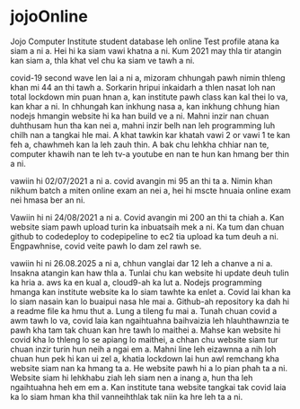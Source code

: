 # jojoOnline


Jojo Computer Institute student database leh online Test profile atana ka siam a ni a. Hei hi ka siam vawi khatna a ni. Kum 2021 may thla tir atangin kan siam a, thla khat vel chu ka siam ve tawh a ni.

covid-19 second wave len lai a ni a, mizoram chhungah pawh nimin thleng khan mi 44 an thi tawh a. Sorkarin hripui inkaidarh a thlen nasat loh nan total lockdown min puan hnan a, kan institute pawh class kan kal thei lo va, kan khar a ni. In chhungah kan inkhung nasa a, kan inkhung chhung hian nodejs hmangin website hi ka han build ve a ni. Mahni inzir nan chuan duhthusam hun tha kan nei a, mahni inzir belh nan leh programming luh chilh nan a tangkai hle mai. A khat tawkin kar khatah vawi 2 or vawi 1 te kan feh a, chawhmeh kan la leh zauh thin. A bak chu lehkha chhiar nan te, computer khawih nan te leh tv-a youtube en nan te hun kan hmang ber thin a ni.

vawiin hi 02/07/2021 a ni a. covid avangin mi 95 an thi ta a. Nimin khan nikhum batch a miten online exam an nei a, hei hi mscte hnuaia online exam nei hmasa ber an ni.

Vawiin hi ni 24/08/2021 a ni a. Covid avangin mi 200 an thi ta chiah a. Kan website siam pawh upload turin ka inbuatsaih mek a ni. Ka tum dan chuan github to codedeploy to codepipeline to ec2 tia upload ka tum deuh a ni. Engpawhnise, covid veite pawh lo dam zel rawh se.

vawiin hi ni 26.08.2025 a ni a, chhun vanglai dar 12 leh a chanve a ni a. Insakna atangin kan haw thla a. Tunlai chu kan website hi update deuh tulin ka hria a. aws ka en kual a, cloud9-ah ka lut a. Nodejs programming hmanga kan institute website ka lo siam tawhte ka enlet a. Covid lai khan ka lo siam nasain kan lo buaipui nasa hle mai a. Github-ah repository ka dah hi a readme file ka hmu thut a. Lung a tileng fu mai a. Tunah chuan covid a awm tawh lo va, covid laia kan ngaihtuahna baihvaizia leh hlauhthawnzia te pawh kha tam tak chuan kan hre tawh lo maithei a. Mahse kan  website hi  covid kha lo thleng lo se apiang lo maithei, a chhan chu website siam tur chuan inzir turin hun neih a ngai em a. Mahni line leh eizawnna a nih loh chuan hun pek hi kan ui zel a, khatia lockdown lai hun awl remchang kha website siam nan ka hmang ta a. He website pawh hi a lo pian phah ta a ni. Website siam hi lehkhabu ziah leh siam nen a inang a, hun tha leh ngaihtuahna heh em em a. Kan institute tana website tangkai tak covid laia ka lo siam hman kha thil vanneihthlak tak niin ka hre leh ta a ni.

